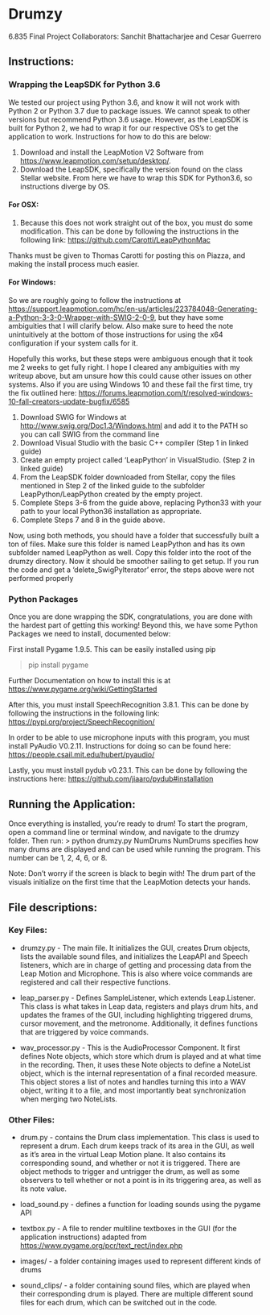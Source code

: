 # Drumzy
6.835 Final Project
Collaborators: Sanchit Bhattacharjee and Cesar Guerrero

## Instructions:
### Wrapping the LeapSDK for Python 3.6
We tested our project using Python 3.6, and know it will not work with Python 2 or Python 3.7 due to package issues. We cannot speak to other versions but recommend Python 3.6 usage. However, as the LeapSDK is built for Python 2, we had to wrap it for our respective OS’s to get the application to work. Instructions for how to do this are below:

1. Download and install the LeapMotion V2 Software from https://www.leapmotion.com/setup/desktop/.
2. Download the LeapSDK, specifically the version found on the class Stellar website. From here we have to wrap this SDK for Python3.6, so instructions diverge by OS.

#### For OSX:
1. Because this does not work straight out of the box, you must do some modification. This can be done by following the instructions in the following link: 
https://github.com/Carotti/LeapPythonMac

Thanks must be given to Thomas Carotti for posting this on Piazza, and making the install process much easier.

#### For Windows:

So we are roughly going to follow the instructions at https://support.leapmotion.com/hc/en-us/articles/223784048-Generating-a-Python-3-3-0-Wrapper-with-SWIG-2-0-9, but they have some ambiguities that I will clarify below. Also make sure to heed the note unintuitively at the bottom of those instructions for using the x64 configuration if your system calls for it.

Hopefully this works, but these steps were ambiguous enough that it took me 2 weeks to get fully right. I hope I cleared any ambiguities with my writeup above, but am unsure how this could cause other issues on other systems. Also if you are using Windows 10 and these fail the first time, try the fix outlined here: https://forums.leapmotion.com/t/resolved-windows-10-fall-creators-update-bugfix/6585

1. Download SWIG for Windows at http://www.swig.org/Doc1.3/Windows.html and add it to the PATH so you can call SWIG from the command line
2. Download Visual Studio with the basic C++ compiler (Step 1 in linked guide)
3. Create an empty project called ‘LeapPython’ in VisualStudio. (Step 2 in linked guide)
4. From the LeapSDK folder downloaded from Stellar, copy the files mentioned in Step 2 of the linked guide to the subfolder LeapPython/LeapPython created by the empty project.
5. Complete Steps 3-6 from the guide above, replacing Python33 with your path to your local Python36 installation as appropriate.
6. Complete Steps 7 and 8 in the guide above.


Now, using both methods, you should have a folder that successfully built a ton of files. Make sure this folder is named LeapPython and has its own subfolder named LeapPython as well. Copy this folder into the root of the drumzy directory. Now it should be smoother sailing to get setup. If you run the code and get a ‘delete_SwigPyIterator’ error, the steps above were not performed properly

### Python Packages
Once you are done wrapping the SDK, congratulations, you are done with the hardest part of getting this working! Beyond this, we have some Python Packages we need to install, documented below:

First install Pygame 1.9.5. This can be easily installed using pip
 > pip install pygame 
 
Further Documentation on how to install this is at https://www.pygame.org/wiki/GettingStarted

After this, you must install SpeechRecognition 3.8.1. This can be done by following the instructions in the following link:
https://pypi.org/project/SpeechRecognition/

In order to be able to use microphone inputs with this program, you must install PyAudio V0.2.11. Instructions for doing so can be found here:
https://people.csail.mit.edu/hubert/pyaudio/

Lastly, you must install pydub v0.23.1. This can be done by following the instructions here:
https://github.com/jiaaro/pydub#installation

## Running the Application:

Once everything is installed, you’re ready to drum! To start the program, open a command line or terminal window, and navigate to the drumzy folder. Then run:
	> python drumzy.py NumDrums
NumDrums specifies how many drums are displayed and can be used while running the program. This number can be 1, 2, 4, 6, or 8.

Note: Don’t worry if the screen is black to begin with! The drum part of the visuals initialize on the first time that the LeapMotion detects your hands.

## File descriptions:

### Key Files:
- drumzy.py - The main file. It initializes the GUI, creates Drum objects, lists the available sound files, and initializes the LeapAPI and Speech listeners, which are in charge of getting and processing data from the Leap Motion and Microphone. This is also where voice commands are registered and call their respective functions.

- leap_parser.py - Defines SampleListener, which extends Leap.Listener. This class is what takes in Leap data, registers and plays drum hits, and updates the frames of the GUI, including highlighting triggered drums, cursor movement, and the metronome. Additionally, it defines functions that are triggered by voice commands.

- wav_processor.py - This is the AudioProcessor Component. It first defines Note objects, which store which drum is played and at what time in the recording. Then, it uses these Note objects to define a NoteList object, which is the internal representation of a final recorded measure. This object stores a list of notes and handles turning this into a WAV object, writing it to a file, and most importantly beat synchronization when merging two NoteLists.

### Other Files:

- drum.py - contains the Drum class implementation. This class is used to represent a drum. Each drum keeps track of its area in the GUI, as well as it’s area in the virtual Leap Motion plane. It also contains its corresponding sound, and whether or not it is triggered. There are object methods to trigger and untrigger the drum, as well as some observers to tell whether or not a point is in its triggering area, as well as its note value.

- load_sound.py - defines a function for loading sounds using the pygame API

- textbox.py - A file to render multiline textboxes in the GUI (for the application instructions) adapted from https://www.pygame.org/pcr/text_rect/index.php

- images/ - a folder containing images used to represent different kinds of drums

- sound_clips/ - a folder containing sound files, which are played when their corresponding drum is played. There are multiple different sound files for each drum, which can be switched out in the code.
